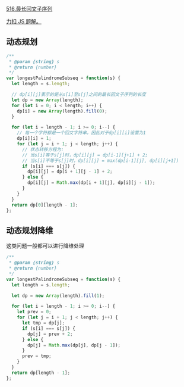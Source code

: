 [516.最长回文子序列](https://leetcode-cn.com/problems/longest-palindromic-subsequence/submissions/)

[力扣 JS 题解。](https://github.com/GuYueJiaJie/blog/blob/master/%E7%AE%97%E6%B3%95%E4%B8%8E%E6%95%B0%E6%8D%AE%E7%BB%93%E6%9E%84/README.md)

## 动态规划

```javascript
/**
 * @param {string} s
 * @return {number}
 */
var longestPalindromeSubseq = function(s) {
  let length = s.length;

  // dp[i][j]表示的是从s[i]至s[j]之间的最长回文子序列的长度
  let dp = new Array(length);
  for (let i = 0; i < length; i++) {
    dp[i] = new Array(length).fill(0);
  }

  for (let i = length - 1; i >= 0; i--) {
    // 每一个字符都是一个回文字符串，因此对于dp[i][i]设置为1
    dp[i][i] = 1;
    for (let j = i + 1; j < length; j++) {
      // 状态转移方程为:
      // 当s[i]等于s[j]时，dp[i][j] = dp[i-1][j+1] + 2;
      // 当s[i]不等于s[j]时，dp[i][j] = max(dp[i-1][j], dp[i][j+1])
      if (s[i] === s[j]) {
        dp[i][j] = dp[i + 1][j - 1] + 2;
      } else {
        dp[i][j] = Math.max(dp[i + 1][j], dp[i][j - 1]);
      }
    }
  }
  return dp[0][length - 1];
};
```

## 动态规划降维

这类问题一般都可以进行降维处理

```javascript
/**
 * @param {string} s
 * @return {number}
 */
var longestPalindromeSubseq = function(s) {
  let length = s.length;

  let dp = new Array(length).fill(1);

  for (let i = length - 1; i >= 0; i--) {
    let prev = 0;
    for (let j = i + 1; j < length; j++) {
      let tmp = dp[j];
      if (s[i] === s[j]) {
        dp[j] = prev + 2;
      } else {
        dp[j] = Math.max(dp[j], dp[j - 1]);
      }
      prev = tmp;
    }
  }
  return dp[length - 1];
};
```
